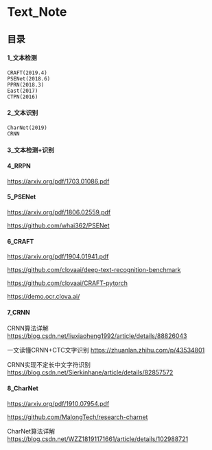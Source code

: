 # Text_Note

## 目录

#### 1_文本检测

```
CRAFT(2019.4)
PSENet(2018.6)
PPRN(2018.3)
East(2017)
CTPN(2016)
```

#### 2_文本识别

```
CharNet(2019)
CRNN
```

#### 3_文本检测+识别

#### 4_RRPN

https://arxiv.org/pdf/1703.01086.pdf

#### 5_PSENet

https://arxiv.org/pdf/1806.02559.pdf

https://github.com/whai362/PSENet

#### 6_CRAFT

https://arxiv.org/pdf/1904.01941.pdf

https://github.com/clovaai/deep-text-recognition-benchmark

https://github.com/clovaai/CRAFT-pytorch

https://demo.ocr.clova.ai/

#### 7_CRNN

CRNN算法详解 https://blog.csdn.net/liuxiaoheng1992/article/details/88826043

一文读懂CRNN+CTC文字识别 https://zhuanlan.zhihu.com/p/43534801

CRNN实现不定长中文字符识别 https://blog.csdn.net/Sierkinhane/article/details/82857572

#### 8_CharNet

https://arxiv.org/pdf/1910.07954.pdf

https://github.com/MalongTech/research-charnet

CharNet算法详解 https://blog.csdn.net/WZZ18191171661/article/details/102988721



